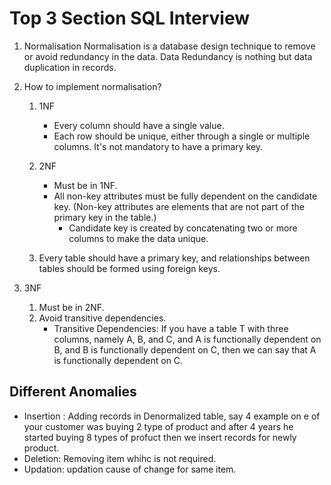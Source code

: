 # Top 3 Section SQL Interview

1. Normalisation
   Normalisation is a database design technique to remove or avoid redundancy in the data. Data Redundancy is nothing but data duplication in records.

2. How to implement normalisation?

   1. 1NF
      - Every column should have a single value.
      - Each row should be unique, either through a single or multiple columns. It's not mandatory to have a primary key.

   2. 2NF
      - Must be in 1NF.
      - All non-key attributes must be fully dependent on the candidate key.
        (Non-key attributes are elements that are not part of the primary key in the table.)
        - Candidate key is created by concatenating two or more columns to make the data unique.

   3. Every table should have a primary key, and relationships between tables should be formed using foreign keys.

3. 3NF
   1. Must be in 2NF.
   2. Avoid transitive dependencies.
      - Transitive Dependencies: If you have a table T with three columns, namely A, B, and C, and A is functionally dependent on B, and B is functionally dependent on C, then we can say that A is functionally dependent on C.

## Different Anomalies
- Insertion : Adding records in Denormalized table, say 4 example on e of your customer was buying 2 type of product and after 4 years he started buying 8 types of profuct then we insert records for newly product.
- Deletion: Removing item whihc is not required.
- Updation: updation cause of change for same item.

